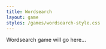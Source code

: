 ```yaml
---
title: Wordsearch
layout: game
styles: /games/wordsearch-style.css
---
```


Wordsearch game will go here...
